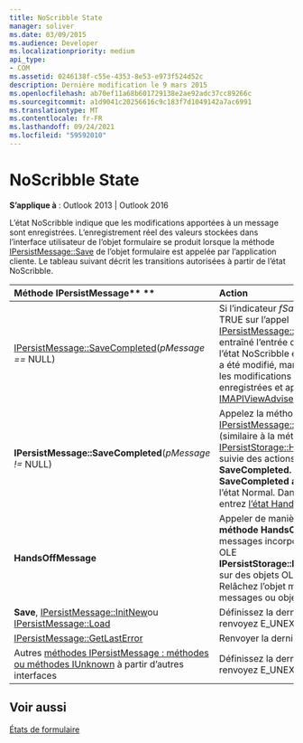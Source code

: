 ```yaml
---
title: NoScribble State
manager: soliver
ms.date: 03/09/2015
ms.audience: Developer
ms.localizationpriority: medium
api_type:
- COM
ms.assetid: 0246138f-c55e-4353-8e53-e973f524d52c
description: Dernière modification le 9 mars 2015
ms.openlocfilehash: ab70ef11a68b601729138e2ae92adc37cc89266c
ms.sourcegitcommit: a1d9041c20256616c9c183f7d1049142a7ac6991
ms.translationtype: MT
ms.contentlocale: fr-FR
ms.lasthandoff: 09/24/2021
ms.locfileid: "59592010"
---
```

# <a name="noscribble-state"></a>NoScribble State

  
  
**S’applique à** : Outlook 2013 | Outlook 2016 
  
L’état NoScribble indique que les modifications apportées à un message sont enregistrées. L’enregistrement réel des valeurs stockées dans l’interface utilisateur de l’objet formulaire se produit lorsque la méthode [IPersistMessage::Save](ipersistmessage-save.md) de l’objet formulaire est appelée par l’application cliente. Le tableau suivant décrit les transitions autorisées à partir de l’état NoScribble. 
  
|Méthode IPersistMessage** **|**Action**|**Nouvel état**|
|:-----|:-----|:-----|
|[IPersistMessage::SaveCompleted](ipersistmessage-savecompleted.md)(_pMessage ==_ NULL)  <br/> |Si l’indicateur _fSameAsLoad_ était TRUE sur l’appel [IPersistMessage::Save](ipersistmessage-save.md) qui a entraîné l’entrée du formulaire dans l’état NoScribble et que le message a été modifié, marquez en interne les modifications comme enregistrées et appelez la méthode [IMAPIViewAdviseSink::OnSaved.](imapiviewadvisesink-onsaved.md)  <br/> |[Normal](normal-state.md) <br/> |
|**IPersistMessage::SaveCompleted**(_pMessage !=_ NULL)  <br/> |Appelez la méthode [IPersistMessage::HandsOffMessage](ipersistmessage-handsoffmessage.md) (similaire à la méthode OLE [IPersistStorage::HandsOffStorage)](https://msdn.microsoft.com/library/1e5ef26f-d8e7-4fa6-bfc4-19dace35314d%28Office.15%29.aspx) suivie des actions **Normales SaveCompleted.** Si **SaveCompleted a** réussi, entrez l’état Normal. Dans le cas contraire, entrez [l’état HandsOffAfterSave.](handsoffaftersave-state.md)  <br/> |Normal ou HandsOffAfterSave  <br/> |
|**HandsOffMessage** <br/> |Appeler de manière **récursive la méthode HandsOffMessage** sur les messages incorporés ou la méthode OLE **IPersistStorage::HandsOffStorage** sur des objets OLE incorporés. Relâchez l’objet message et tous les messages ou objets incorporés.  <br/> |HandsOffAfterSave  <br/> |
|**Save**, [IPersistMessage::InitNew](ipersistmessage-initnew.md)ou [IPersistMessage::Load](ipersistmessage-load.md) <br/> |Définissez la dernière erreur sur et renvoyez E_UNEXPECTED.  <br/> |NoScribble  <br/> |
|[IPersistMessage::GetLastError](ipersistmessage-getlasterror.md) <br/> |Renvoyer la dernière erreur.  <br/> |NoScribble  <br/> |
|Autres [méthodes IPersistMessage : méthodes ou méthodes IUnknown](ipersistmessageiunknown.md) à partir d’autres interfaces  <br/> |Définissez la dernière erreur sur et renvoyez E_UNEXPECTED.  <br/> |NoScribble  <br/> |
   
## <a name="see-also"></a>Voir aussi



[États de formulaire](form-states.md)

